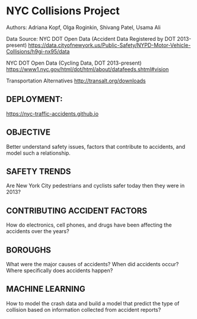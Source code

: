 # NYC Collisions Project
Authors:
Adriana Kopf, Olga Roginkin, Shivang Patel, Usama Ali

Data Source:
NYC DOT Open Data (Accident Data Registered by DOT 2013-present)
https://data.cityofnewyork.us/Public-Safety/NYPD-Motor-Vehicle-Collisions/h9gi-nx95/data

NYC DOT Open Data (Cycling Data, DOT 2013-present) 
https://www1.nyc.gov/html/dot/html/about/datafeeds.shtml#vision

Transportation Alternatives
http://transalt.org/downloads


## DEPLOYMENT:
https://nyc-traffic-accidents.github.io

## OBJECTIVE
Better understand safety issues, factors that contribute to accidents, and model such a relationship.

## SAFETY TRENDS
Are New York City pedestrians and cyclists safer today then they were in 2013?

## CONTRIBUTING ACCIDENT FACTORS
How do electronics, cell phones, and drugs have been affecting the accidents over the years?

## BOROUGHS
What were the major causes of accidents?
When did accidents occur?
Where specifically does accidents happen?

## MACHINE LEARNING
How to model the crash data and build a model that predict the type of collision based on information collected from accident reports?



